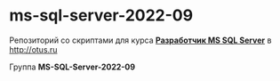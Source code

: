 # ms-sql-server-2022-09

Репозиторий со скриптами для курса [**Разработчик MS SQL Server**](https://otus.ru/lessons/ms-sql-server-razrabotchik/) в http://otus.ru




Группа **MS-SQL-Server-2022-09**
